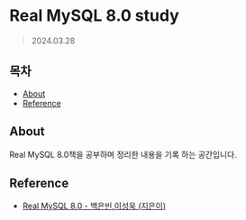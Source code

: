 # Real MySQL 8.0 study

>  2024.03.28

## 목차

- [About](#about)
- [Reference](#reference)

## About

Real MySQL 8.0책을 공부하며 정리한 내용을 기록 하는 공간입니다.

## Reference

- [Real MySQL 8.0 - 백은빈,이성욱 (지은이) ](https://product.kyobobook.co.kr/detail/S000060313997)

